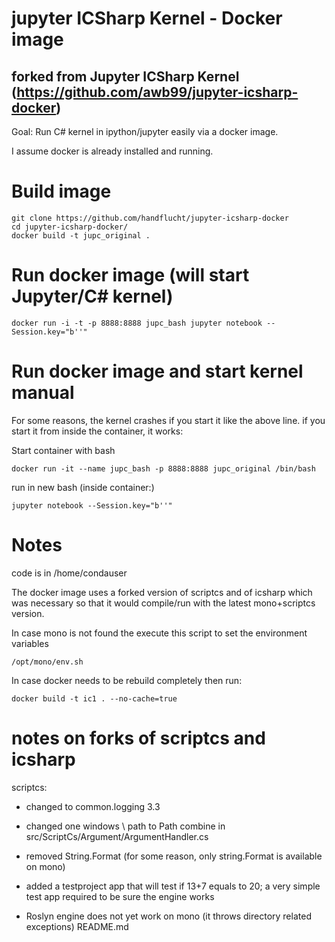 # jupyter ICSharp Kernel - Docker image
## forked from Jupyter ICSharp Kernel (https://github.com/awb99/jupyter-icsharp-docker)

Goal: Run C# kernel in ipython/jupyter easily via a docker image.

I assume docker is already installed and running.


# Build image
```
git clone https://github.com/handflucht/jupyter-icsharp-docker
cd jupyter-icsharp-docker/
docker build -t jupc_original .
```

# Run docker image (will start Jupyter/C# kernel)
```
docker run -i -t -p 8888:8888 jupc_bash jupyter notebook --Session.key="b''" 
```

# Run docker image and start kernel manual
For some reasons, the kernel crashes if you start it like the above line. if you start it from inside the container, it works:

Start container with bash
```
docker run -it --name jupc_bash -p 8888:8888 jupc_original /bin/bash
```

run in new bash (inside container:)
```
jupyter notebook --Session.key="b''"

```
# Notes

code is in /home/condauser

The docker image uses a forked version of scriptcs and of icsharp which was necessary so that it would compile/run with the latest mono+scriptcs version.

In case mono is not found the execute this script to set the environment variables
```
/opt/mono/env.sh
```


In case docker needs to be rebuild completely then run:
```
docker build -t ic1 . --no-cache=true
```

# notes on forks of scriptcs and icsharp

scriptcs:
* changed to common.logging 3.3
* changed one windows \\ path to Path combine in src/ScriptCs/Argument/ArgumentHandler.cs
* removed String.Format (for some reason, only string.Format is available on mono)
* added a testproject app that will test if 13+7 equals to 20; a very simple test app required to be sure the engine works

* Roslyn engine does not yet work on mono (it throws directory related exceptions)
README.md
